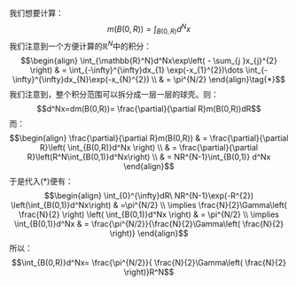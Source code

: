 我们想要计算：
$$m(B(0,R))=\int_{B(0,R)}d^Nx$$
我们注意到一个方便计算的$\mathbb{R}^N$中的积分：
$$\begin{align}
\int_{\mathbb{R}^N}d^Nx\exp\left( -  \sum_{j }x_{j}^{2}  \right) & = \int_{-\infty}^{\infty}dx_{1} \exp(-x_{1}^{2})\dots \int_{-\infty}^{\infty}dx_{N}\exp(-x_{N}^{2}) \\
 & = \pi^{N/2}
\end{align}\tag{*}$$
我们注意到，整个积分范围可以拆分成一层一层的球壳。则：
$$d^Nx=dm(B(0,R))= \frac{\partial}{\partial R}m(B(0,R))dR$$
而：
$$\begin{align}
\frac{\partial}{\partial R}m(B(0,R)) & = \frac{\partial}{\partial R}\left( \int_{B(0,R)}d^Nx \right)  \\
 & = \frac{\partial}{\partial R}\left(R^N\int_{B(0,1)}d^Nx\right) \\
 & = NR^{N-1}\int_{B(0,1)} d^Nx
\end{align}$$
于是代入$(*)$便有：
$$\begin{align}
\int_{0}^{\infty}dR\ NR^{N-1}\exp(-R^{2}) \left(\int_{B(0,1)}d^Nx\right) & =\pi^{N/2} \\
\implies \frac{N}{2}\Gamma\left(  \frac{N}{2} \right) \left( \int_{B(0,1)}d^Nx \right)  & = \pi^{N/2} \\
\implies \int_{B(0,1)}d^Nx & = \frac{\pi^{N/2}}{\frac{N}{2}\Gamma\left(  \frac{N}{2} \right)}
\end{align}$$
所以：
$$\int_{B(0,R)}d^Nx= \frac{\pi^{N/2}}{ \frac{N}{2}\Gamma\left(  \frac{N}{2} \right)}R^N$$


